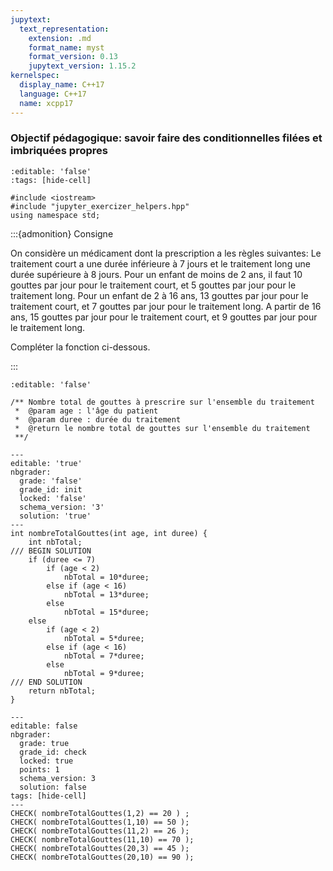 ```yaml
---
jupytext:
  text_representation:
    extension: .md
    format_name: myst
    format_version: 0.13
    jupytext_version: 1.15.2
kernelspec:
  display_name: C++17
  language: C++17
  name: xcpp17
---
```


### Objectif pédagogique: savoir faire des conditionnelles filées et imbriquées propres

```{code-cell}
:editable: 'false'
:tags: [hide-cell]

#include <iostream>
#include "jupyter_exercizer_helpers.hpp"
using namespace std;
```

:::{admonition} Consigne

On considère un médicament dont la prescription a les règles suivantes:
Le traitement court a une durée inférieure à 7 jours et
le traitement long une durée supérieure à 8 jours.
Pour un enfant de moins de 2 ans, il faut 10 gouttes par jour pour le traitement court,
et 5 gouttes par jour pour le traitement long.
Pour un enfant de 2 à 16 ans, 13 gouttes par jour pour le traitement court,
et 7 gouttes par jour pour le traitement long.
A partir de 16 ans, 15 gouttes par jour pour le traitement court,
et 9 gouttes par jour pour le traitement long.

Compléter la fonction ci-dessous.

:::

```{code-cell}
:editable: 'false'

/** Nombre total de gouttes à prescrire sur l'ensemble du traitement
 *  @param age : l'âge du patient
 *  @param duree : durée du traitement
 *  @return le nombre total de gouttes sur l'ensemble du traitement
 **/
```

```{code-cell}
---
editable: 'true'
nbgrader:
  grade: 'false'
  grade_id: init
  locked: 'false'
  schema_version: '3'
  solution: 'true'
---
int nombreTotalGouttes(int age, int duree) {
    int nbTotal;
/// BEGIN SOLUTION
    if (duree <= 7)
        if (age < 2)
            nbTotal = 10*duree;
        else if (age < 16)
            nbTotal = 13*duree;
        else
            nbTotal = 15*duree;
    else
        if (age < 2)
            nbTotal = 5*duree;
        else if (age < 16)
            nbTotal = 7*duree;
        else
            nbTotal = 9*duree;
/// END SOLUTION
    return nbTotal;
}
```

```{code-cell}
---
editable: false
nbgrader:
  grade: true
  grade_id: check
  locked: true
  points: 1
  schema_version: 3
  solution: false
tags: [hide-cell]
---
CHECK( nombreTotalGouttes(1,2) == 20 ) ;
CHECK( nombreTotalGouttes(1,10) == 50 );
CHECK( nombreTotalGouttes(11,2) == 26 );
CHECK( nombreTotalGouttes(11,10) == 70 );
CHECK( nombreTotalGouttes(20,3) == 45 );
CHECK( nombreTotalGouttes(20,10) == 90 );
```